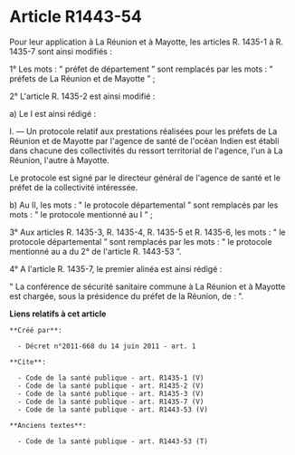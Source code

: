# Article R1443-54

Pour leur application à La Réunion et à Mayotte, les articles R. 1435-1 à R. 1435-7 sont ainsi modifiés : 

1° Les mots : " préfet de département ” sont remplacés par les mots : " préfets de La Réunion et de Mayotte ” ; 

2° L'article R. 1435-2 est ainsi modifié : 

a) Le I est ainsi rédigé : 

I. ― Un protocole relatif aux prestations réalisées pour les préfets de La Réunion et de Mayotte par l'agence de santé de
l'océan Indien est établi dans chacune des collectivités du ressort territorial de l'agence, l'un à La Réunion, l'autre à
Mayotte. 

Le protocole est signé par le directeur général de l'agence de santé et le préfet de la collectivité intéressée. 

b) Au II, les mots : " le protocole départemental ” sont remplacés par les mots : " le protocole mentionné au I ” ; 

3° Aux articles R. 1435-3, R. 1435-4, R. 1435-5 et R. 1435-6, les mots : " le protocole départemental ” sont remplacés par
les mots : " le protocole mentionné au a du 2° de l'article R. 1443-53 ”. 

4° A l'article R. 1435-7, le premier alinéa est ainsi rédigé : 

" La conférence de sécurité sanitaire commune à La Réunion et à Mayotte est chargée, sous la présidence du préfet de la
Réunion, de : ”.

**Liens relatifs à cet article**

	**Créé par**:

	  - Décret n°2011-668 du 14 juin 2011 - art. 1

	**Cite**:

	  - Code de la santé publique - art. R1435-1 (V)
	  - Code de la santé publique - art. R1435-2 (V)
	  - Code de la santé publique - art. R1435-3 (V)
	  - Code de la santé publique - art. R1435-7 (V)
	  - Code de la santé publique - art. R1443-53 (V)

	**Anciens textes**:

	  - Code de la santé publique - art. R1443-53 (T)
